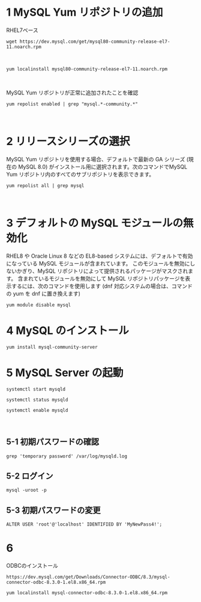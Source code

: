 # 1 MySQL Yum リポジトリの追加


RHEL7ベース

```
wget https://dev.mysql.com/get/mysql80-community-release-el7-11.noarch.rpm
```

<br>

```
yum localinstall mysql80-community-release-el7-11.noarch.rpm
```

<br>

MySQL Yum リポジトリが正常に追加されたことを確認

```
yum repolist enabled | grep "mysql.*-community.*"
```

<br>


# 2 リリースシリーズの選択

MySQL Yum リポジトリを使用する場合、デフォルトで最新の GA シリーズ (現在の MySQL 8.0) がインストール用に選択されます。次のコマンドでMySQL Yum リポジトリ内のすべてのサブリポジトリを表示できます。


```
yum repolist all | grep mysql
```

<br>

# 3 デフォルトの MySQL モジュールの無効化

 RHEL8 や Oracle Linux 8 などの EL8-based システムには、デフォルトで有効になっている MySQL モジュールが含まれています。 このモジュールを無効にしないかぎり、MySQL リポジトリによって提供されるパッケージがマスクされます。 含まれているモジュールを無効にして MySQL リポジトリパッケージを表示するには、次のコマンドを使用します (dnf 対応システムの場合は、コマンドの yum を dnf に置き換えます)

 
```
yum module disable mysql
```


# 4 MySQL のインストール



```
yum install mysql-community-server
```


# 5 MySQL Server の起動

```
systemctl start mysqld
```

```
systemctl status mysqld
```

```
systemctl enable mysqld
```

<br>


## 5-1 初期パスワードの確認

```
grep 'temporary password' /var/log/mysqld.log
```


## 5-2 ログイン

```
mysql -uroot -p
```

## 5-3 初期パスワードの変更

```
ALTER USER 'root'@'localhost' IDENTIFIED BY 'MyNewPass4!';
```


# 6 
ODBCのインストール

```
https://dev.mysql.com/get/Downloads/Connector-ODBC/8.3/mysql-connector-odbc-8.3.0-1.el8.x86_64.rpm
```

```
yum localinstall mysql-connector-odbc-8.3.0-1.el8.x86_64.rpm
```
